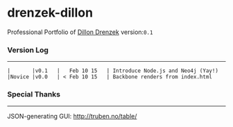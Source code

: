 # drenzek-dillon
Professional Portfolio of [Dillon Drenzek](dillon.drenzek.com)
version:`0.1`


### Version Log
------------------
```
|		|v0.1 	|   Feb 10 15   | Introduce Node.js and Neo4j (Yay!)
|Novice	|v0.0	| < Feb 10 15	| Backbone renders from index.html

```

### Special Thanks
------------------
JSON-generating GUI: 
	http://truben.no/table/
